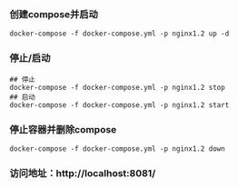### 创建compose并启动

```shell
docker-compose -f docker-compose.yml -p nginx1.2 up -d
```

### 停止/启动

```shell
## 停止
docker-compose -f docker-compose.yml -p nginx1.2 stop
## 启动
docker-compose -f docker-compose.yml -p nginx1.2 start
```

### 停止容器并删除compose
```shell
docker-compose -f docker-compose.yml -p nginx1.2 down
```

### 访问地址：http://localhost:8081/
